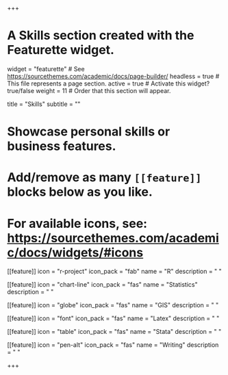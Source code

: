 +++
# A Skills section created with the Featurette widget.
widget = "featurette"  # See https://sourcethemes.com/academic/docs/page-builder/
headless = true  # This file represents a page section.
active = true  # Activate this widget? true/false
weight = 11 # Order that this section will appear.

title = "Skills"
subtitle = ""

# Showcase personal skills or business features.
# 
# Add/remove as many `[[feature]]` blocks below as you like.
# 
# For available icons, see: https://sourcethemes.com/academic/docs/widgets/#icons

[[feature]]
  icon = "r-project"
  icon_pack = "fab"
  name = "R"
  description = " "
  
[[feature]]
  icon = "chart-line"
  icon_pack = "fas"
  name = "Statistics"
  description = " "  
  
[[feature]]
  icon = "globe"
  icon_pack = "fas"
  name = "GIS"
  description = " "
  
 [[feature]]
  icon = "font"
  icon_pack = "fas"
  name = "Latex"
  description = " "
  
 [[feature]]
  icon = "table"
  icon_pack = "fas"
  name = "Stata"
  description = " "

 [[feature]]
  icon = "pen-alt"
  icon_pack = "fas"
  name = "Writing"
  description = " "
  
+++
